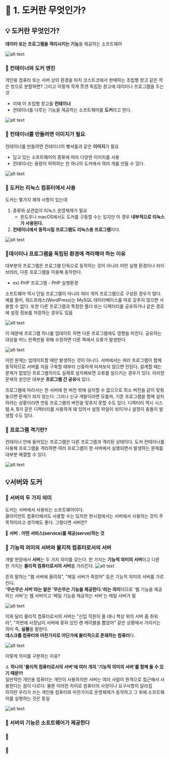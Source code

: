 # 🐋 1. 도커란 무엇인가?

## 💡 도커란 무엇인가?
**데이터 또는 프로그램을 격리시키는 기능**을 제공하는 소프트웨어

![alt text](image.png)

### 🐬 컨테이너와 도커 엔진
개인용 컴퓨터 또는 서버 상의 환경을 마치 코스트코에서 판매하는 조립형 창고 같은 작은 방으로 분할하면? 그리고 이렇게 작게 쪼갠 독립된 창고에 데이터나 프로그램을 두는 것
- 이때 이 조립형 창고를 **컨테이너**
- 컨테이너를 다루는 기능을 제공하는 소프트웨어를 **도커**라고 한다.

![alt text](image-1.png)

### 🐬 컨테이너를 만들려면 이미지가 필요
컨테이너를 만들려면 컨테이너의 빵셔틀과 같은 **이미지**가 필요
- 담고 있는 소프트웨어의 종류에 따라 다양한 이미지를 사용
- 컨테이너는 용량이 허락하는 한 하나의 도커에서 여러 개를 만들 수 있다.

![alt text](image-2.png)


### 🐬 도커는 리눅스 컴퓨터에서 사용
도커는 몇가지 제약 사항이 있는데 
1. 종류와 상관없이 리눅스 운영체제가 필요
    - 윈도우나 macOS에서도 도커를 구동할 수는 있지만 이 경우 **내부적으로 리눅스가 사용된다.**
2. **컨테이너에서 동작시킬 프로그램도 리눅스용 프로그램**이다.

![alt text](image-3.png)

### 🐬데이터나 프로그램을 독립된 환경에 격리해야 하는 이유
대부분의 프로그램은 프로그램 단독으로 동작하는 것이 아니라 어떤 실행 환경이나 라이브러리, 다른 프로그램을 이용해 동작한다. 
- ex) PHP 프로그램 - PHP 실행환경

소프트웨어 역시 단일 프로그램이 아니라 여러 개의 프로그램으로 구성된 경우가 많다. 예를 들어, 워드프레스(WordPress)는 MySQL 데이터베이스를 따로 갖추지 않으면 사용할 수 없다.
또한 다른 프로그램과 특정한 폴더 또는 디렉터리를 공유하거나 같은 경로에 설정 정보를 저장하는 경우도 있음

![alt text](image-4.png)

이 때문에 프로그램 하나를 업데이트 하면 다른 프로그램에도 영향을 미친다.
공유하는 대상을 어느 한쪽만을 위해 수정하면 다른 쪽에서 오류가 발생한다.

![alt text](image-5.png)

이런 문제는 업데이트할 때만 발생하는 것이 아니다. 서버에서는 여러 프로그램이 함께 동작하므로 서버를 처음 구축할 때부터 신중하게 따져보지 않으면 안된다. 설계할 때는 문제가 없었던 프로그램끼리도 실제로 설치해보면 오류를 일으키는 경우가 있다. 
이러한 문제의 원인은 대부분 **프로그램 간 공유**에 있다.

프로그램에 따라서는 한 서버에 한 버전 밖에 설치할 수 없으므로 최소 버전을 같이 맞춰놓으면 문제가 되지 않는다.
그러나 신규 개발이라면 모를까, 기존 프로그램을 함께 설치하려는 상황이라면 연동 프로그램의 버전을 맞추지 못할 수도 있다.
디렉터리 역시 시스템 A, B가 같은 디렉터리를 사용하게 돼 있어서 설정 파일이 섞이거나 설정이 충돌이 발생할 수도 있다.

### 🐬 프로그램 격기란?
컨테이너 안에 들어있는 프로그램은 다른 프로그램과 격리된 상태이다.
도커 컨테이너를 사용해 프로그램을 격리하면 여러 프로그램이 한 서버에서 실행되면서 발생하는 문제를 대부분 해결할 수 있다.

![alt text](image-6.png)

## 💡서버와 도커

### 🐬 서버의 두 가지 의미
도커는 서버에서 사용되는 소프트웨어이다.<br> 
클라이언트 컴퓨터에서도 사용할 수는 있지만 현시점에서는 서버에서 사용하는 것이 주 목적이라고 생각해도 좋다. 그렇다면 서버란?

🚨 **서버** : **어떤 서비스(service)를 제공(serve)하는 것**


### 🐬 기능적 의미의 서버와 물지적 컴퓨터로서의 서버
개발 현장에서 **서버**는 두 가지 의미를 갖는다. 한 가지는 **기능적 의미의 서버**이고 다른 한 가지는 **물리적 컴퓨터로서의 서버**를 가리킨다.
![alt text](image-7.png)

흔히 말하는 "웹 서버에 올려줘", "메일 서버가 죽었어" 등은 기능적 의미의 서버를 가르킨다.<br>
**'무슨무슨 서버'라는 말은 '무슨무슨 기능을 제공한다.'라는 의미**이므로 '웹 기능을 제공하는 서버'는 웹 서버이고 '메일 기능을 제공하는 서버'는 메일 서버가 됨

![alt text](image-8.png)

이와 달리 물리적 컴퓨터로서의 서버는 "신입 직원이 올 테니 책상 위의 서버 좀 취워라", "저번에 사장님이 서버에 꽃혀 있던 랜 케이블을 뽑았어" 같은 상황에서 가리키는 의미 즉, **실물**을 말한다. <br>
**데스크톱 컴퓨터와 마찬가지로 어딘가에 물리적으로 존재하는 컴퓨터**다.

![alt text](image-9.png)

이렇게 의미를 구분하는 이유? 

⚓ **하나의 '물리적 컴퓨터로서의 서버'에 여러 개의 '기능적 의미의 서버'를 함꼐 둘 수 있기 때문!!!**
<br>
일반적인 개인용 컴퓨터는 개인이 사용하지만 서버는 여러 사람이 원격으로 접근해서 사용한다는 점이 다르다.
물론 이러한 차이로 컴퓨터의 사양이나 요구사항이 달라짐 <br>
하지만 우리가 쓰는 개인용 컴퓨터와 마찬가지로 운영체제가 동작하고 그 위에 소프트웨어를 실행하는 것은 동일


![alt text](image-10.png)

### 🐬 서버의 기능은 소프트웨어가 제공한다


### 🐬
### 🐬
